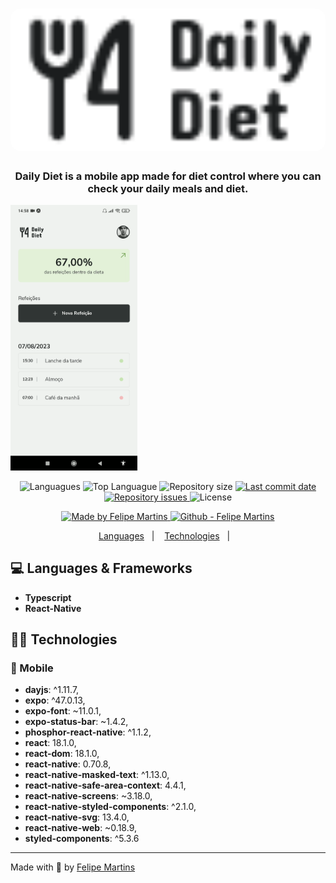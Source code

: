 <h1 align="center">
    <img alt="dailydiet" src="https://github.com/ifelipesm/dailydiet/blob/master/src/assets/logo.png?raw=true"  width="600px" style="border-radius:16px;"/>
</h1>

<h3 align="center" >
  Daily Diet is a mobile app made for diet control where you can check your daily meals and diet.
</h3>

<div>
  <img src=https://github.com/ifelipesm/dailydiet/blob/master/src/assets/diet.png alt="demo" height="425">
</div>

<p align="center">
  <img alt="Languagues" src="https://img.shields.io/github/languages/count/ifelipesm/dailydiet">
  <img alt="Top Languague" src="https://img.shields.io/github/languages/top/ifelipesm/dailydiet">
  <img alt="Repository size" src="https://img.shields.io/github/repo-size/ifelipesm/dailydiet">
  <a href="https://github.com/ifelipesm/dailydiet/commits/master">
    <img alt="Last commit date" src="https://img.shields.io/github/last-commit/ifelipesm/dailydiet">
  </a>
   <a href="https://github.com/ifelipesm/dailydiet/issues">
    <img alt="Repository issues" src="https://img.shields.io/github/issues/ifelipesm/dailydiet">
  </a>
  <img alt="License" src="https://img.shields.io/github/license/ifelipesm/dailydiet">
</p>
<p align="center">

  <a href="https://github.com/ifelipesm" target="_blank">
    <img alt="Made by Felipe Martins" src="https://img.shields.io/badge/made%20by-Felipe_Martins-informational">
  </a>
  <a href="https://github.com/ifelipesm" target="_blank" >
    <img alt="Github - Felipe Martins" src="https://img.shields.io/badge/Github--%23F8952D?style=social&logo=github">
  </a>
</p>

<p align="center">
  <a href="#computer-languages">Languages</a>&nbsp;&nbsp;&nbsp;|&nbsp;&nbsp;&nbsp;
  <a href="#books-technologies">Technologies</a>&nbsp;&nbsp;&nbsp;|&nbsp;&nbsp;&nbsp;
</p>

## :computer: Languages & Frameworks

- **Typescript**
- **React-Native**

## 👩‍💻 Technologies

### :iphone: Mobile

  * **dayjs**: ^1.11.7,
  * **expo**: ^47.0.13,
  * **expo-font**: ~11.0.1,
  * **expo-status-bar**: ~1.4.2,
  * **phosphor-react-native**: ^1.1.2,
  * **react**: 18.1.0,
  * **react-dom**: 18.1.0,
  * **react-native**: 0.70.8,
  * **react-native-masked-text**: ^1.13.0,
  * **react-native-safe-area-context**: 4.4.1,
  * **react-native-screens**: ~3.18.0,
  * **react-native-styled-components**: ^2.1.0,
  * **react-native-svg**: 13.4.0,
  * **react-native-web**: ~0.18.9,
  * **styled-components**: ^5.3.6

---

Made with :blue_heart: by [Felipe Martins](https://github.com/ifelipesm)
